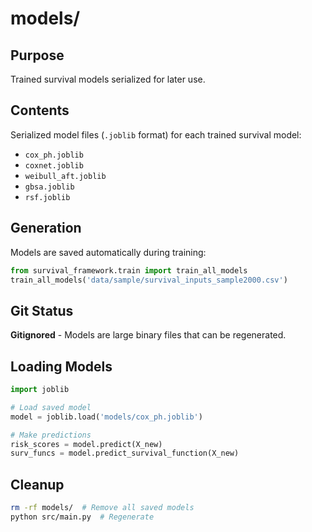 # models/

## Purpose

Trained survival models serialized for later use.

## Contents

Serialized model files (`.joblib` format) for each trained survival model:
- `cox_ph.joblib`
- `coxnet.joblib`
- `weibull_aft.joblib`
- `gbsa.joblib`
- `rsf.joblib`

## Generation

Models are saved automatically during training:
```python
from survival_framework.train import train_all_models
train_all_models('data/sample/survival_inputs_sample2000.csv')
```

## Git Status

**Gitignored** - Models are large binary files that can be regenerated.

## Loading Models

```python
import joblib

# Load saved model
model = joblib.load('models/cox_ph.joblib')

# Make predictions
risk_scores = model.predict(X_new)
surv_funcs = model.predict_survival_function(X_new)
```

## Cleanup

```bash
rm -rf models/  # Remove all saved models
python src/main.py  # Regenerate
```
